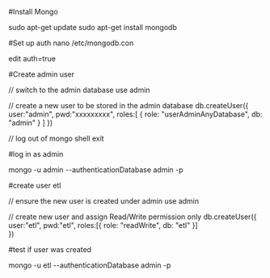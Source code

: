 #Install Mongo

sudo apt-get update
sudo apt-get install mongodb


#Set up auth
nano /etc/mongodb.con

edit auth=true

#Create admin user


// switch to the admin database
use admin

// create a new user to be stored in the admin database
db.createUser({ 
    user:"admin", 
    pwd:"xxxxxxxxx", 
    roles:[
        { role: "userAdminAnyDatabase", db: "admin"  }
    ] 
})

// log out of mongo shell
exit

#log in as admin

mongo -u admin --authenticationDatabase admin -p

#create user etl

// ensure the new user is created under admin
use admin

// create new user and assign Read/Write permission only
db.createUser({ 
    user:"etl", 
    pwd:"etl",
    roles:[{ role: "readWrite", db: "etl"  }]  
})

#test if user was created

mongo -u etl --authenticationDatabase admin -p
